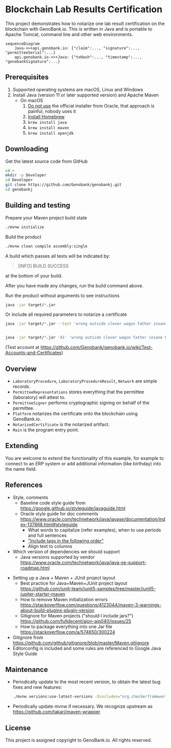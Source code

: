 # Blockchain Lab Results Certification

This project demonstrates how to notarize one lab result certification on the blockchain with GenoBank.io. This is written in Java and is portable to Apache Tomcat, command line and other web environments.

```mermaid
sequenceDiagram
    Java->>+api.genobank.io: {"claim":..., "signature":..., "permitteeSerial":...}
    api.genobank.io->>+Java: {"txHash":..., "timestamp":..., "genobankSignature":...}
```



## Prerequisites

1. Supported operating systems are macOS, Linux and Windows
2. Install Java (version 11 or later supported version) and Apache Maven
   - On macOS
     1. [Do not use](https://stackoverflow.com/a/28635465/300224) the official installer from Oracle, that approach is painful, nobody uses it
     2. [Install Homebrew](https://brew.sh)
     3. `brew install java`
     4. `brew install maven`
     5. `brew install openjdk`

## Downloading

Get the latest source code from GitHub

```sh
cd ~
mkdir -p Developer
cd Developer
git clone https://github.com/Genobank/genobankj.git
cd genobankj
```

## Building and testing

Prepare your Maven project build state

```sh
./mvnw initialize
```

Build the product

```sh
./mvnw clean compile assembly:single
```

A build which passes all tests will be indicated by:

> [INFO] BUILD SUCCESS

at the bottom of your build.

After you have made any changes, run the build command above.

Run the product without arguments to see instructions

```sh
java -jar target/*.jar
```

Or include all required parameters to notarize a certificate

```sh
java -jar target/*.jar --test 'wrong outside clever wagon father insane boy junk punch duck drift cupboard' 41 'Bob' '1234' '1' 'N' '' 1614069145429 '13,13,10,13,28,30.2,28,31,11,12,11,12,11,11,11,11,12.2,13.2,12.2,14.2,17,12,17,14,12,12,12,8,11,19,15,19,15,19,15,17,9,7,9,6,10,10,10,10,10,12,10,12,16,23,16,20,11,11,11,12,24,22,24,22,x,y,x,x'


java -jar target/*.jar '41' 'wrong outside clever wagon father insane boy junk punch duck drift cupboard' '{"marcadores":[{"lp":"1","marcador":"D3S1358"},{"lp":"2","marcador":"vWA       "},{"lp":"3","marcador":"D16S539"},{"lp":"4","marcador":"CSF1PO"},{"lp":"5","marcador":"TPOX"},{"lp":"6","marcador":"Y indel"},{"lp":"7","marcador":"Amelogenin"},{"lp":"8","marcador":"D8S1179"},{"lp":"9","marcador":"D21S11"},{"lp":"10","marcador":"D18S51"},{"lp":"11","marcador":"Penta E"},{"lp":"12","marcador":"D2S441"},{"lp":"13","marcador":"D19S433"},{"lp":"14","marcador":"TH01"},{"lp":"15","marcador":"FGA"},{"lp":"16","marcador":"D22S1045"},{"lp":"17","marcador":"D5S818"},{"lp":"18","marcador":"D13S317"},{"lp":"19","marcador":"D7S820"},{"lp":"20","marcador":"D6S1043"},{"lp":"21","marcador":"D10S1248"},{"lp":"22","marcador":"D1S1656"},{"lp":"23","marcador":"D12S391"},{"lp":"24","marcador":"D2S1338"},{"lp":"25","marcador":"Penta D"}],"indice_paternidad_combinado":"123,974,357","muestras":[{"tipo":"PADRE","nombre":"LUIS","genotipo":[{"x":"10","y":"34"},{"x":"11","y":"33"},{"x":"12","y":"32"},{"x":"13","y":"31"},{"x":"14","y":"30"},{"x":"15","y":"29"},{"x":"16","y":"28"},{"x":"16","y":"27"},{"x":"17","y":"26"},{"x":"18","y":"25"},{"x":"19","y":"24"},{"x":"20","y":"23"},{"x":"21","y":"22"},{"x":"22","y":"21"},{"x":"23","y":"20"},{"x":"24","y":"19"},{"x":"25","y":"28"},{"x":"26","y":"17"},{"x":"27","y":"16"},{"x":"28","y":"15"},{"x":"29","y":"14"},{"x":"30","y":"13"},{"x":"31","y":"12"},{"x":"32","y":"11"},{"x":"33","y":"10"}]},{"tipo":"HIJO","nombre":"RAUL","genotipo":[{"x":"10","y":"34"},{"x":"11","y":"33"},{"x":"12","y":"32"},{"x":"13","y":"31"},{"x":"14","y":"30"},{"x":"15","y":"29"},{"x":"16","y":"28"},{"x":"16","y":"27"},{"x":"17","y":"26"},{"x":"18","y":"25"},{"x":"19","y":"24"},{"x":"20","y":"23"},{"x":"21","y":"22"},{"x":"22","y":"21"},{"x":"23","y":"20"},{"x":"24","y":"19"},{"x":"25","y":"28"},{"x":"26","y":"17"},{"x":"27","y":"16"},{"x":"28","y":"15"},{"x":"29","y":"14"},{"x":"30","y":"13"},{"x":"31","y":"12"},{"x":"32","y":"11"},{"x":"33","y":"10"}]}]}'
```

(Test account at https://github.com/Genobank/genobank.io/wiki/Test-Accounts-and-Certificates)

## Overview

* `LaboratoryProcedure`, `LaboratoryProcedureResult`, `Network` are simple records.
* `PermitteeRepresentations` stores everything that the permittee (laboratory) will attest to.
* `PermitteeSigner` performs cryptographic signing on behalf of the permittee.
* `Platform` notarizes the certificate onto the blockchain using GenoBank.io.
* `NotarizedCertificate` is the notarized artifact.
* `Main` is the program entry point.

## Extending

You are welcome to extend the functionality of this example, for example to connect to an ERP system or add additional information (like birthday) into the name field.

## References

* Style, comments
  * Baseline code style guide from https://google.github.io/styleguide/javaguide.html
  * Oracle style guide for doc comments https://www.oracle.com/technetwork/java/javase/documentation/index-137868.html#styleguide
    * What words to capitalize (refer examples), when to use periods and full sentences
    * ["Include tags in the following order"](https://www.oracle.com/technetwork/java/javase/documentation/index-137868.html#orderoftags)
    * Align text to columns
* Which version of dependencies we should support
  * Java versions supported by vendor https://www.oracle.com/technetwork/java/java-se-support-roadmap.html

- Setting up a Java + Maven + JUnit project layout
  - Best practice for Java+Maven+JUnit project layout https://github.com/junit-team/junit5-samples/tree/master/junit5-jupiter-starter-maven
  - How to remove Maven initialization errors https://stackoverflow.com/questions/4123044/maven-3-warnings-about-build-plugins-plugin-version
  - Gitignore for Maven projects ("should I include jars?") https://github.com/fulldecent/aion-aip040/issues/25
  - How to package everything into one Jar file https://stackoverflow.com/a/574650/300224
- Gitignore from https://github.com/github/gitignore/blob/master/Maven.gitignore
- Editorconfig is included and some rules are referenced to Google Java Style Guide

## Maintenance

- Periodically update to the most recent version, to obtain the latest bug fixes and new features:

  ```sh
  ./mvnw versions:use-latest-versions -Dincludes="org.checkerframework:*"
  ```

  

* Periodically update mvnw if necessary. We recognize upstream as https://github.com/takari/maven-wrapper

## License

This project is assigned copyright to GenoBank.io. All rights reserved.
